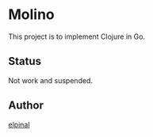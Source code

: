 # Molino

This project is to implement Clojure in Go.

## Status

Not work and suspended.

## Author

[elpinal](https://github.com/elpinal)
